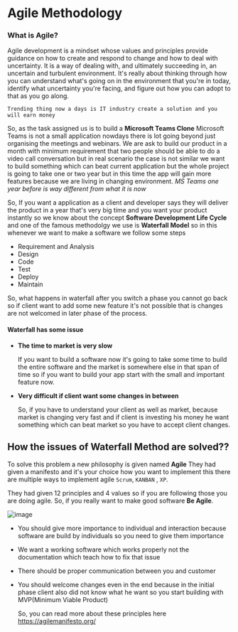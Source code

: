Agile Methodology
==============

### What is Agile?
Agile development is a mindset whose values and principles provide guidance on how to create and respond to change and how to deal with uncertainty.
It is a way of dealing with, and ultimately succeeding in, an uncertain and turbulent environment. It's really about thinking through how you can understand what's going on in the environment that you're in today, identify what uncertainty you're facing, and figure out how you can adopt to that as you go along.

`Trending thing now a days is IT industry create a solution and you will earn money`

So, as the task assigned us is to build a **Microsoft Teams Clone** 
Microsoft Teams is not a small application nowdays there is lot going beyond just organising the meetings and webinars. We are ask to build our product in a month with minimum requirement that two people should be able to do a video call conversation but in real scenario the case is not similar we want to build something which can beat current application but the whole project is going to take one or two year but in this time the app will gain more features because we are living in changing environment.
*MS Teams one year before is way different from what it is now*


So, If you want a application as a client and developer says they will deliver the product in a year that's very big time and you want your product instantly so we know about the concept **Software Development Life Cycle** and one of the famous methodolgy we use is **Waterfall Model** so in this whenever we want to make a software we follow some steps
<ul>
  <li>Requirement and Analysis</li>
  <li>Design</li>
  <li>Code</li>
  <li>Test</li>
  <li>Deploy</li>
  <li>Maintain</li>
</ul>
So, what happens in waterfall after you switch a phase you cannot go back so if client want to add some new feature it's not possible that is changes are not welcomed in later phase of the process.

#### Waterfall has some issue
<ul>
  <li><b>The time to market is very slow</b></li>
  <p>If you want to build a software now it's going to take some time to build the entire software and the market is somewhere else in that span of time so if you want to build your app start with the small and important feature now.</p>
  <li><b>Very difficult if client want some changes in between</b></li>
  <p>So, if you have to understand your client as well as market, because market is changing very fast and if client is investing his money he want something which can beat market so you have to accept client changes.</p>
</ul>

## How the issues of Waterfall Method are solved??
To solve this problem a new philosophy is given named **Agile** 
They had given a manifesto and it's your choice how you want to implement this there are multiple ways to implement agile `Scrum`, `KANBAN` , `XP`.

They had given 12 principles and 4 values so if you are following those you are doing agile. So, if you really want to make good software **Be Agile**.

![image](https://user-images.githubusercontent.com/69220037/125117600-1ac66980-e10c-11eb-8c49-395f75d84873.png)

<ul>
  <li><p>You should give more importance to individual and interaction because software are build by individuals so you need to give them importance</p></li>
  <li><p>We want a working software which works properly not the documentation which teach how to fix that issue</p></li>
  <li><p>There should be proper communication between you and customer</p></li>
  <li><p>You should welcome changes even in the end because in the initial phase client also did not know what he want so you start building with MVP(Minimum Viable Product)</p></li>
  
 So, you can read more about these principles here https://agilemanifesto.org/
 
 
  
 

  





